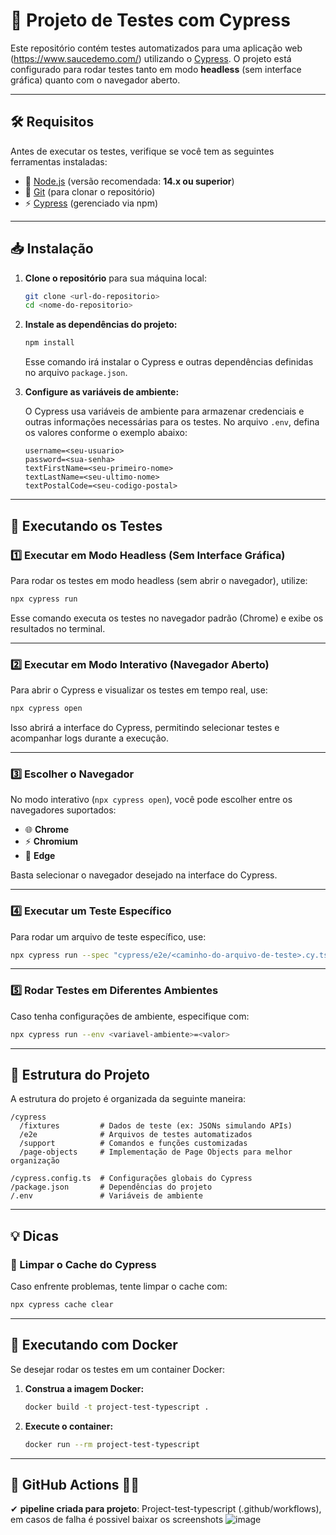 # 📌 Projeto de Testes com Cypress

Este repositório contém testes automatizados para uma aplicação web (https://www.saucedemo.com/) utilizando o [Cypress](https://www.cypress.io/). O projeto está configurado para rodar testes tanto em modo **headless** (sem interface gráfica) quanto com o navegador aberto.  

---

## 🛠 Requisitos
Antes de executar os testes, verifique se você tem as seguintes ferramentas instaladas:

- 📌 [Node.js](https://nodejs.org/) (versão recomendada: **14.x ou superior**)
- 🌿 [Git](https://git-scm.com/) (para clonar o repositório)
- ⚡ [Cypress](https://www.cypress.io/) (gerenciado via npm)

---

## 📥 Instalação

1. **Clone o repositório** para sua máquina local:

   ```bash
   git clone <url-do-repositorio>
   cd <nome-do-repositorio>
   ```

2. **Instale as dependências do projeto:**

   ```bash
   npm install
   ```

   Esse comando irá instalar o Cypress e outras dependências definidas no arquivo `package.json`.

3. **Configure as variáveis de ambiente:**

   O Cypress usa variáveis de ambiente para armazenar credenciais e outras informações necessárias para os testes. No arquivo `.env`, defina os valores conforme o exemplo abaixo:

   ```plaintext
   username=<seu-usuario>
   password=<sua-senha>
   textFirstName=<seu-primeiro-nome>
   textLastName=<seu-ultimo-nome>
   textPostalCode=<seu-codigo-postal>
   ```

---

## 🚀 Executando os Testes

### 1️⃣ Executar em **Modo Headless** (Sem Interface Gráfica)
Para rodar os testes em modo headless (sem abrir o navegador), utilize:

```bash
npx cypress run
```

Esse comando executa os testes no navegador padrão (Chrome) e exibe os resultados no terminal.

---

### 2️⃣ Executar em **Modo Interativo** (Navegador Aberto)
Para abrir o Cypress e visualizar os testes em tempo real, use:

```bash
npx cypress open
```

Isso abrirá a interface do Cypress, permitindo selecionar testes e acompanhar logs durante a execução.

---

### 3️⃣ Escolher o **Navegador**
No modo interativo (`npx cypress open`), você pode escolher entre os navegadores suportados:

- 🌐 **Chrome**
- ⚡ **Chromium**
- 🏢 **Edge**

Basta selecionar o navegador desejado na interface do Cypress.

---

### 4️⃣ Executar um **Teste Específico**
Para rodar um arquivo de teste específico, use:

```bash
npx cypress run --spec "cypress/e2e/<caminho-do-arquivo-de-teste>.cy.ts"
```

---

### 5️⃣ Rodar Testes em **Diferentes Ambientes**
Caso tenha configurações de ambiente, especifique com:

```bash
npx cypress run --env <variavel-ambiente>=<valor>
```

---

## 📂 Estrutura do Projeto
A estrutura do projeto é organizada da seguinte maneira:

```plaintext
/cypress
  /fixtures         # Dados de teste (ex: JSONs simulando APIs)
  /e2e              # Arquivos de testes automatizados
  /support          # Comandos e funções customizadas
  /page-objects     # Implementação de Page Objects para melhor organização

/cypress.config.ts  # Configurações globais do Cypress
/package.json       # Dependências do projeto
/.env               # Variáveis de ambiente
```

---

## 💡 Dicas

### 🔄 Limpar o Cache do Cypress
Caso enfrente problemas, tente limpar o cache com:

```bash
npx cypress cache clear
```

---

## 🐳 Executando com Docker
Se desejar rodar os testes em um container Docker:

1. **Construa a imagem Docker:**

   ```bash
   docker build -t project-test-typescript .
   ```

2. **Execute o container:**

   ```bash
   docker run --rm project-test-typescript
   ```

---

## 📌 GitHub Actions 🚀🔥

✔ **pipeline criada para projeto**: Project-test-typescript (.github/workflows), em casos de falha é possivel baixar os screenshots
![image](https://github.com/user-attachments/assets/1bcf8562-69ab-4621-8576-8682362522c6)



